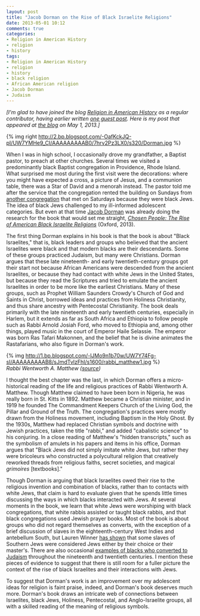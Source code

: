 ```yaml
---
layout: post
title: "Jacob Dorman on the Rise of Black Israelite Religions"
date: 2013-05-01 10:12
comments: true
categories: 
- Religion in American History
- religion
- history
tags:
- Religion in American History
- religion
- history
- black religion
- African American religion
- Jacob Dorman
- Judaism
---
```


*[I'm glad to have joined the blog [Religion in American History][] as a
regular contributor, having earlier written [one guest post][]. Here is
my post that appeared at [the blog][] on May 1, 2013.]*

{% img right http://2.bp.blogspot.com/-OafKckJQ-pI/UW7YMHe9_CI/AAAAAAAAAB0/7hrv2Pz3LX0/s320/Dorman.jpg %}

When I was in high school, I occasionally drove my grandfather, a
Baptist pastor, to preach at other churches. Several times we visited a
predominantly black Baptist congregation in Providence, Rhode Island.
What surprised me most during the first visit were the decorations:
where you might have expected a cross, a picture of Jesus, and a
communion table, there was a Star of David and a menorah instead. The
pastor told me after the service that the congregation rented the
building on Sundays from [another congregation][] that met on Saturdays
because they were black Jews. The idea of black Jews challenged to my
ill-informed adolescent categories. But even at that time [Jacob
Dorman][] was already doing the research for the book that would set me
straight, *[Chosen People: The Rise of American Black Israelite
Religions][]* (Oxford, 2013).

The first thing Dorman explains in his book is that the book is about
"Black Israelites," that is, black leaders and groups who believed that
the ancient Israelites were black and that modern blacks are their
descendants. Some of these groups practiced Judaism, but many were
Christians. Dorman argues that these late nineteenth- and early
twentieth-century groups got their start not because African Americans
were descended from the ancient Israelites, or because they had contact
with white Jews in the United States, but because they read the
Scriptures and tried to emulate the ancient Israelites in order to be
more like the earliest Christians. Many of these groups, such as Prophet
William Saunders Crowdy's Church of God and Saints in Christ, borrowed
ideas and practices from Holiness Christianity, and thus share ancestry
with Pentecostal Christianity. The book deals primarily with the late
nineteenth and early twentieth centuries, especially in Harlem, but it
extends as far as South Africa and Ethiopia to follow people such as
Rabbi Arnold Josiah Ford, who moved to Ethiopia and, among other things,
played music in the court of Emperor Haile Selassie. The emperor was
born Ras Tafari Makonnen, and the belief that he is divine animates the
Rastafarians, who also figure in Dorman's work.


{% img http://1.bp.blogspot.com/-lJMo9n1b70w/UW7Y74Fg-sI/AAAAAAAAAB8/sJmdTvlzFhI/s1600/rabbi_matthew1.jpg %}<br/>
*Rabbi Wentworth A. Matthew ([source][])*

I thought the best chapter was the last, in which Dorman offers a
micro-historical reading of the life and religious practices of Rabbi
Wentworth A. Matthew. Though Matthew claimed to have been born in
Nigeria, he was really born in St. Kitts in 1892. Matthew became a
Christian minister, and in 1919 he founded The Commandment Keepers
Church of the Living God, the Pillar and Ground of the Truth. The
congregation's practices were mostly drawn from the Holiness movement,
including Baptism in the Holy Ghost. By the 1930s, Matthew had replaced
Christian symbols and doctrine with Jewish practices, taken the title
"rabbi," and added "cabalistic science" to his conjuring. In a close
reading of Matthew's "hidden transcripts," such as the symbolism of
amulets in his papers and items in his office, Dorman argues that "Black
Jews did not simply imitate white Jews, but rather they were bricoleurs
who constructed a polycultural religion that creatively reworked threads
from religious faiths, secret societies, and magical *grimoires*
[textbooks]."

Though Dorman is arguing that black Israelites owed their rise to the
religious invention and combination of blacks, rather than to contacts
with white Jews, that claim is hard to evaluate given that he spends
little times discussing the ways in which blacks interacted with Jews.
At several moments in the book, we learn that white Jews were worshiping
with black congregations, that white rabbis assisted or taught black
rabbis, and that black congregations used Jewish prayer books. Most of
the book is about groups who did not regard themselves as converts, with
the exception of a brief discussion of slaves in the eighteenth-century
West Indies and antebellum South, but Lauren Winner [has shown][] that
some slaves of Southern Jews were considered Jews either by their choice
or their master's. There are also occasional [examples of blacks who
converted to Judaism][] throughout the nineteenth and twentieth
centuries. I mention these pieces of evidence to suggest that there is
still room for a fuller picture the context of the rise of black
Israelites and their interactions with Jews.

To suggest that Dorman's work is an improvement over my adolescent ideas
for religion is faint praise, indeed, and Dorman's book deserves much
more. Dorman's book draws an intricate web of connections between
Israelites, black Jews, Holiness, Pentecostal, and Anglo-Israelite
groups, all with a skilled reading of the meaning of religious symbols.

  [Religion in American History]: http://usreligion.blogspot.com/
  [one guest post]: http://usreligion.blogspot.com/2012/12/the-science-of-soul-in-colonial-new.html
  [the blog]: http://usreligion.blogspot.com/2013/05/jacob-dorman-on-rise-of-black-israelite.html
    "Permalink to Jacob Dorman on the Rise of Black Israelite Religions"
  [another congregation]: http://www.jfri.org/page.aspx?id=125657
  [Jacob Dorman]: http://americanstudies.ku.edu/faculty/dorman/index.shtml
  [Chosen People: The Rise of American Black Israelite Religions]: http://amzn.to/11blrOQ
  [source]: http://israelunite.org/archives/2710
  [has shown]: http://books.google.com/books?id=vP4ugGRkDcYC&lpg=PA10&vq=Winner&pg=PA193
  [examples of blacks who converted to Judaism]: http://chroniclingamerica.loc.gov/lccn/sn83030214/1912-08-05/ed-1/seq-5/
